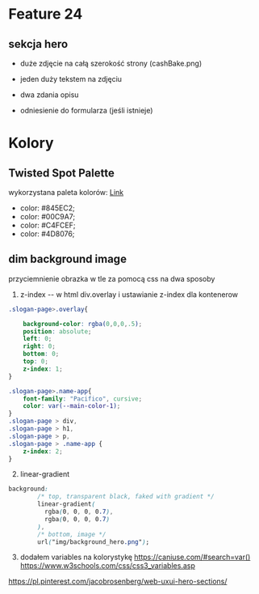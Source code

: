 # Feature 24
## sekcja hero

 - duże zdjęcie na całą szerokość strony (cashBake.png)

 - jeden duży tekstem na zdjęciu

 - dwa zdania opisu

 - odniesienie do formularza (jeśli istnieje)

# Kolory
## Twisted Spot Palette

wykorzystana paleta kolorów: [Link](https://mycolor.space/?hex=%23845EC2&sub=1)

- color: #845EC2;
- color: #00C9A7;
- color: #C4FCEF;
- color: #4D8076;

## dim background image
przyciemnienie obrazka w tle za pomocą css na dwa sposoby

1. z-index -- w html div.overlay i ustawianie z-index dla kontenerow

```` css
.slogan-page>.overlay{

    background-color: rgba(0,0,0,.5);
    position: absolute;
    left: 0;
    right: 0;
    bottom: 0;
    top: 0;
    z-index: 1;
}

.slogan-page>.name-app{
    font-family: "Pacifico", cursive;
    color: var(--main-color-1);
}
.slogan-page > div,
.slogan-page > h1,
.slogan-page > p,
.slogan-page > .name-app {
    z-index: 2;
}
````

2. linear-gradient

``` css
background:
        /* top, transparent black, faked with gradient */ 
        linear-gradient(
          rgba(0, 0, 0, 0.7), 
          rgba(0, 0, 0, 0.7)
        ),
        /* bottom, image */
        url("img/background_hero.png");
````


3. dodałem variables na kolorystykę
https://caniuse.com/#search=var()
https://www.w3schools.com/css/css3_variables.asp


https://pl.pinterest.com/jacobrosenberg/web-uxui-hero-sections/

